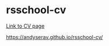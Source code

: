 # rsschool-cv

[Link to CV page](https://andyserav.github.io/rsschool-cv/cv)

https://andyserav.github.io/rsschool-cv/  